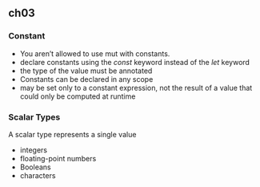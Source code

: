 ## ch03 ##

### Constant ###

- You aren’t allowed to use mut with constants.
- declare constants using the _const_ keyword instead of the _let_ keyword
- the type of the value must be annotated
- Constants can be declared in any scope
- may be set only to a constant expression, not the result of a value that could only be computed at runtime

### Scalar Types ###

A scalar type represents a single value

- integers
- floating-point numbers
- Booleans
- characters